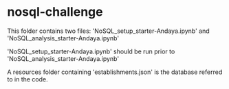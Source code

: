 # nosql-challenge

This folder contains two files: 'NoSQL_setup_starter-Andaya.ipynb' and 'NoSQL_analysis_starter-Andaya.ipynb'

'NoSQL_setup_starter-Andaya.ipynb' should be run prior to 'NoSQL_analysis_starter-Andaya.ipynb'

A resources folder containing 'establishments.json' is the database referred to in the code.

